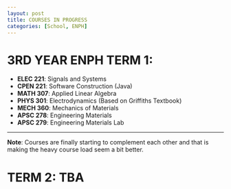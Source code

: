 ```yaml
---
layout: post
title: COURSES IN PROGRESS
categories: [School, ENPH]
---
```


# 3RD YEAR  ENPH TERM 1:

<!--more-->

- **ELEC 221**: Signals and Systems
- **CPEN 221**: Software Construction (Java)
- **MATH 307**: Applied Linear Algebra
- **PHYS 301**: Electrodynamics (Based on Griffiths Textbook)
- **MECH 360**: Mechanics of Materials
- **APSC 278**: Engineering Materials
- **APSC 279**: Engineering Materials Lab

---

**Note**: Courses are finally starting to complement each other and that is making the heavy course load seem a bit better.


# TERM 2: TBA
